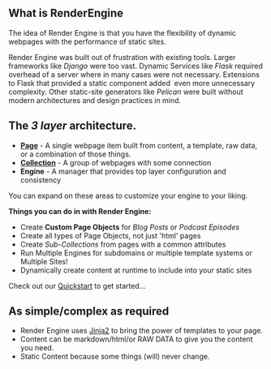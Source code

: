 ## What is RenderEngine

The idea of Render Engine is that you have the flexibility of dynamic webpages with the performance of static sites.

Render Engine was built out of frustration with existing tools. Larger frameworks like _Django_ were too vast. Dynamic Services like _Flask_ required overhead of a server where in many cases were not necessary. Extensions to Flask that provided a static component added  even more unnecessary complexity. Other static-site generators like _Pelican_ were built without modern architectures and design practices in mind.  


## The _3 layer_ architecture. 

* **[Page](./docs/page.md)** - A single webpage item built from content, a template, raw data, or a combination of those things.
* **[Collection](./docs/collection.md)** - A group of webpages with some connection
* **Engine** - A manager that provides top layer configuration and consistency

You can expand on these areas to customize your engine to your liking.


**Things you can do in with Render Engine:**

- Create **Custom Page Objects** for _Blog Posts_ or _Podcast Episodes_
- Create all types of Page Objects, not just 'html' pages
- Create _Sub-Collections_ from pages with a common attributes
- Run Multiple Engines for subdomains or multiple template systems or Multiple Sites!
- Dynamically create content at runtime to include into your static sites

Check out our [Quickstart](docs/QUICKSTART.md) to get started...

## As simple/complex as required

- Render Engine uses [Jinja2] to bring the power of templates to your page.
- Content can be markdown/html/or RAW DATA to give you the content you need.
- Static Content because some things (will) never change.

[Jinja2]: https://jinja.palletsprojects.com/en/latest
